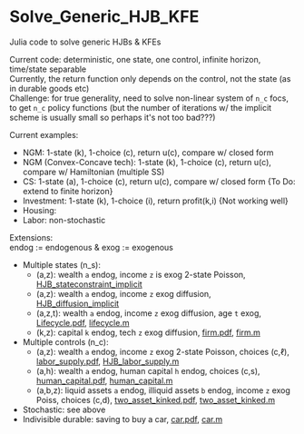 # Solve_Generic_HJB_KFE
Julia code to solve generic HJBs &amp; KFEs

Current code: deterministic, one state, one control, infinite horizon, time/state separable      
Currently, the return function only depends on the control, not the state (as in durable goods etc)     
Challenge: for true generality, need to solve non-linear system of `n_c` focs, to get `n_c` policy functions 
(but the number of iterations w/ the implicit scheme is usually small so perhaps it's not too bad???)

Current examples:
- NGM: 1-state (k), 1-choice (c), return u(c), compare w/ closed form
- NGM (Convex-Concave tech): 1-state (k), 1-choice (c), return u(c), compare w/ Hamiltonian (multiple SS)
- CS: 1-state (a), 1-choice (c), return u(c), compare w/ closed form {To Do: extend to finite horizon}
- Investment: 1-state (k), 1-choice (i), return profit(k,i) {Not working well}
- Housing:
- Labor: non-stochastic 

Extensions:     
endog := endogenous & exog := exogenous    
- Multiple states (n_s): 
  - (a,z): wealth `a` endog, income `z` is exog 2-state Poisson, [HJB_stateconstraint_implicit](https://benjaminmoll.com/wp-content/uploads/2020/06/HJB_stateconstraint_implicit.m)
  - (a,z): wealth `a` endog, income `z` exog diffusion, [HJB_diffusion_implicit](https://benjaminmoll.com/wp-content/uploads/2020/06/HJB_diffusion_implicit.m)
  - (a,z,t): wealth `a` endog, income `z` exog diffusion, age `t` exog, [Lifecycle.pdf](https://benjaminmoll.com/wp-content/uploads/2020/06/lifecycle.pdf), [lifecycle.m](https://benjaminmoll.com/wp-content/uploads/2020/06/lifecycle.m)
  - (k,z): capital `k` endog, tech `z` exog diffusion, [firm.pdf](https://benjaminmoll.com/wp-content/uploads/2020/06/firm.pdf), [firm.m](https://benjaminmoll.com/wp-content/uploads/2020/06/firm.m)
- Multiple controls (n_c):
  - (a,z): wealth `a` endog, income `z` exog 2-state Poisson, choices (c,ℓ), [labor_supply.pdf](https://benjaminmoll.com/wp-content/uploads/2020/06/labor_supply.pdf),  [HJB_labor_supply.m](https://benjaminmoll.com/wp-content/uploads/2020/06/HJB_labor_supply.m)
  - (a,h): wealth `a` endog, human capital `h` endog, choices (c,s), [human_capital.pdf](https://benjaminmoll.com/wp-content/uploads/2020/02/human_capital.pdf),  [human_capital.m](https://benjaminmoll.com/wp-content/uploads/2020/03/human_capital.m)
  - (a,b,z): liquid assets `a` endog, illiquid assets `b` endog, income `z` exog Poiss, choices (c,d), [two_asset_kinked.pdf](https://benjaminmoll.com/wp-content/uploads/2020/06/two_asset_kinked.pdf),  [two_asset_kinked.m](https://benjaminmoll.com/wp-content/uploads/2020/06/two_asset_kinked.m)
- Stochastic: see above
- Indivisible durable: saving to buy a car, [car.pdf](https://benjaminmoll.com/wp-content/uploads/2020/06/car.pdf), [car.m](https://benjaminmoll.com/wp-content/uploads/2020/06/car.m)

